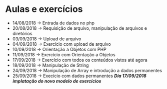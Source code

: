 # Aulas e exercícios
- 14/08/2018 -> Entrada de dados no php
- 20/08/2018 -> Requisição de arquivo, manipulação de arquivos e diretórios
- 03/09/2018 -> Upload de arquivo
- 04/09/2018 -> Exercício com upload de arquivo
- 10/09/2018 -> Orientação a Objetos com PHP
- 11/09/2018 -> Exercício com Orientação a Objetos
- 17/09/2018 -> Exercício com todos os conteúdos vistos até agora
- 18/09/2018 -> Manipulação de String 
- 24/09/2018 -> Manipulação de Array e introdução a dados permanentes 
- 25/09/2018 -> Execício com dados permanentes
**_Dia 17/09/2018 implatação do novo modelo de exercícios_**


